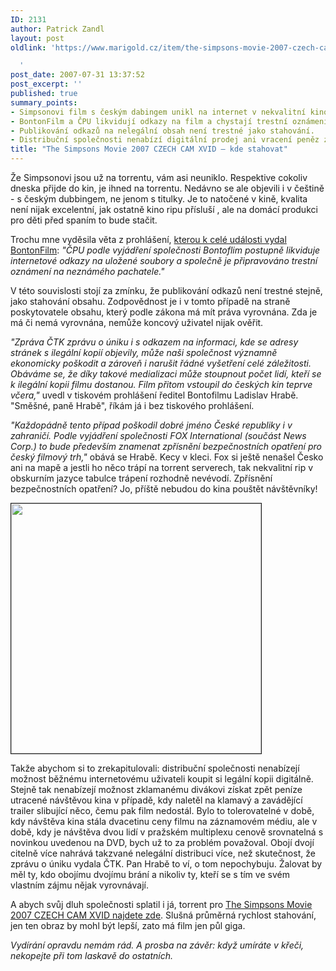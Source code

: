 ```yaml
---
ID: 2131
author: Patrick Zandl
layout: post
oldlink: 'https://www.marigold.cz/item/the-simpsons-movie-2007-czech-cam-xvid-kde-stahovat

  '
post_date: 2007-07-31 13:37:52
post_excerpt: ''
published: true
summary_points:
- Simpsonovi film s českým dabingem unikl na internet v nekvalitní kino verzi.
- BontonFilm a ČPU likvidují odkazy na film a chystají trestní oznámení.
- Publikování odkazů na nelegální obsah není trestné jako stahování.
- Distribuční společnosti nenabízí digitální prodej ani vracení peněz za zklamání.
title: "The Simpsons Movie 2007 CZECH CAM XVID – kde stahovat"
---
```


Že Simpsonovi jsou už na torrentu, vám asi neuniklo. Respektive cokoliv dneska přijde do kin, je ihned na torrentu. Nedávno se ale objevili i v češtině - s českým dubbingem, ne jenom s titulky. Je to natočené v kině, kvalita není nijak excelentní, jak ostatně kino ripu přísluší , ale na domácí produkci pro děti před spaním to bude stačit.

Trochu mne vyděsila věta z prohlášení, <a href="http://ihned.cz//c4-10104250-21705570-J00000_d-ceska-mutace-filmu-simpsonovi-se-objevila-na-internetu">kterou k celé události vydal BontonFilm</a>: <em>"ČPU podle vyjádření společnosti Bontoflim postupně likviduje internetové odkazy na uložené soubory a společně je připravováno trestní oznámení na neznámého pachatele."</em>

V této souvislosti stojí za zmínku, že publikování odkazů není trestné stejně, jako stahování obsahu. Zodpovědnost je i v tomto případě na straně poskytovatele obsahu, který podle zákona má mít práva vyrovnána. Zda je má či nemá vyrovnána, nemůže koncový uživatel nijak ověřit.  

<em>"Zpráva ČTK zprávu o úniku i s odkazem na informaci, kde se adresy stránek s ilegální kopií objevily, může naši společnost významně ekonomicky poškodit a zároveň i narušit řádné vyšetření celé záležitosti. Obáváme se, že díky takové medializaci může stoupnout počet lidí, kteří se k ilegální kopii filmu dostanou. Film přitom vstoupil do českých kin teprve včera," </em>uvedl v tiskovém prohlášení ředitel Bontofilmu Ladislav Hrabě. "Směšné, paně Hrabě", říkám já i bez tiskového prohlášení.

<em>"Každopádně tento případ poškodil dobré jméno České republiky i v zahraničí. Podle vyjádření společnosti FOX International (součást News Corp.) to bude především znamenat zpřísnění bezpečnostních opatření pro český filmový trh,"</em> obává se Hrabě. Kecy v kleci. Fox si ještě nenašel Česko ani na mapě a jestli ho něco trápí na torrent serverech, tak nekvalitní rip v obskurním jazyce tabulce trápení rozhodně nevévodí. Zpřísnění bezpečnostních opatření? Jo, příště nebudou do kina pouštět návštěvníky!

<img src="http://i64.photobucket.com/albums/h187/soulxtc/new%20pics/vlcsnap-1624345.png" border="1" width="400">

Takže abychom si to zrekapitulovali: distribuční společnosti nenabízejí možnost běžnému internetovému uživateli koupit si legální kopii digitálně. Stejně tak nenabízejí možnost zklamanému divákovi získat zpět peníze utracené návštěvou kina v případě, kdy naletěl na klamavý a zavádějící trailer slibující něco, čemu pak film nedostál. Bylo to tolerovatelné v době, kdy návštěva kina stála dvacetinu ceny filmu na záznamovém médiu, ale v době, kdy je návštěva dvou lidí v pražském multiplexu cenově srovnatelná s novinkou uvedenou na DVD, bych už to za problém považoval. Obojí dvojí citelně více nahrává takzvané nelegální distribuci více, než skutečnost, že zprávu o úniku vydala ČTK. Pan Hrabě to ví, o tom nepochybuju. Žalovat by měl ty, kdo obojímu dvojímu brání a nikoliv ty, kteří se s tím ve svém vlastním zájmu nějak vyrovnávají. 

A abych svůj dluh společnosti splatil i já, torrent pro <a href="http://www.mininova.org/tor/811248">The Simpsons Movie 2007 CZECH CAM XVID najdete zde</a>. Slušná průměrná rychlost stahování, jen ten obraz by mohl být lepší, zato má film jen půl giga. 

<em>Vydírání opravdu nemám rád. A prosba na závěr: když umíráte v křeči, nekopejte při tom laskavě do ostatních.</em>